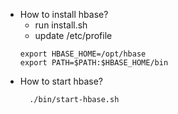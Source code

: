 * How to install hbase?
  * run install.sh
  * update /etc/profile
  ```
  export HBASE_HOME=/opt/hbase
  export PATH=$PATH:$HBASE_HOME/bin
  ```
* How to start hbase?
  ```
    ./bin/start-hbase.sh
  ```
